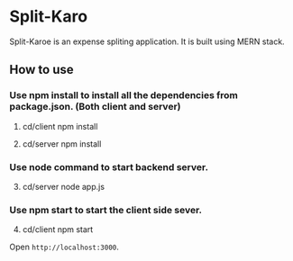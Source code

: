 # Split-Karo
Split-Karoe is an expense spliting application. It is built using MERN stack.

## How to use

### Use npm install to install all the dependencies from package.json. (Both client and server)
1. cd/client
   npm install
   
2. cd/server
   npm install
   
### Use node command to start backend server.
3. cd/server
   node app.js
   
### Use npm start to start the client side sever.
4. cd/client
   npm start

Open  `http://localhost:3000`.

